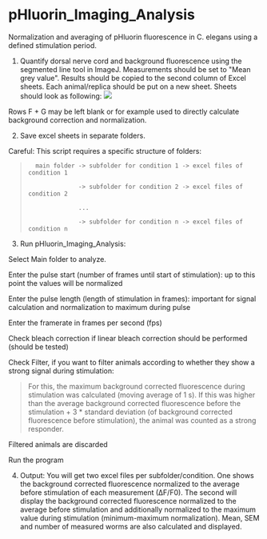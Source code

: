 # pHluorin_Imaging_Analysis
Normalization and averaging of pHluorin fluorescence in C. elegans using a defined stimulation period.

1. Quantify dorsal nerve cord and background fluorescence using the segmented line tool in ImageJ. Measurements should be set to "Mean grey value". Results should be copied to the second column of Excel sheets. Each animal/replica should be put on a new sheet. Sheets should look as following:
![](https://i.imgur.com/rPzwv7U.jpeg)

Rows F + G may be left blank or for example used to directly calculate background correction and normalization.

2. Save excel sheets in separate folders.

Careful: This script requires a specific structure of folders:

>	    main folder -> subfolder for condition 1 -> excel files of condition 1
>	
>                   -> subfolder for condition 2 -> excel files of condition 2
>				        	
>                   ...
>					        
>                   -> subfolder for condition n -> excel files of condition n 
>					

3. Run pHluorin_Imaging_Analysis:

Select Main folder to analyze.

Enter the pulse start (number of frames until start of stimulation): up to this point the values will be normalized

Enter the pulse length (length of stimulation in frames): important for signal calculation and normalization to maximum during pulse

Enter the framerate in frames per second (fps)

Check bleach correction if linear bleach correction should be performed (should be tested)

Check Filter, if you want to filter animals according to whether they show a strong signal during stimulation:
>For this, the maximum background corrected fluorescence during stimulation was calculated (moving average of 1 s). If this was higher than the average background corrected fluorescence before the stimulation + 3 * standard deviation (of background corrected fluorescence before stimulation), the animal was counted as a strong responder. 

Filtered animals are discarded

Run the program

4. Output:
You will get two excel files per subfolder/condition. One shows the background corrected fluorescence normalized to the average before stimulation of each measurement (∆F/F0). The second will display the background corrected fluorescence normalized to the average before stimulation and additionally normalized to the maximum value during stimulation (minimum-maximum normalization).
Mean, SEM and number of measured worms are also calculated and displayed.
